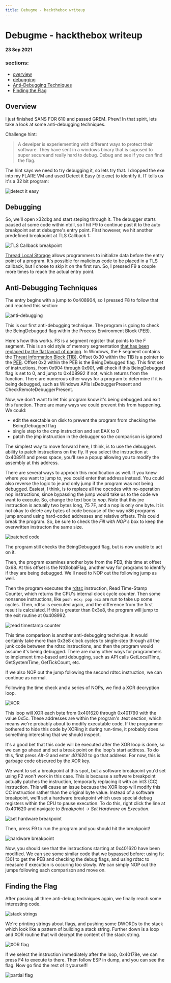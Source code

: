 ```yaml
---
title: Debugme - hackthebox writeup
---
```


# Debugme - hackthebox writeup

#### 23 Sep 2021

### sections:
- [overview](#overview)
- [debugging](#debugging)
- [Anti-Debugging Techniques](#anti-debugging-techniques)
- [Finding the Flag](#finding-the-flag)


## Overview

I just finished SANS FOR 610 and passed GREM. Phew! In that spirit, lets take a look at some anti-debugging techniques.

Challenge hint:
> A develper is experiementing with different ways to protect their software. They have sent in a windows binary that is suposed to super secureand really hard to debug. Debug and see if you can find the flag.

The hint says we need to try debugging it, so lets try that. I dropped the exe into my FLARE VM and used Detect it Easy (die.exe) to identify it. IT tells us it's a 32 bit program:

![detect it easy](images/debugme/die.png)

## Debugging
So, we'll open x32dbg and start steping through it. The debugger starts paused at some code within ntdll, so I hit F9 to continue past it to the auto breakpoint set at debugme's entry point. First however, we hit another predefined breakpoint at TLS Callback 1:

![TLS Callback breakpoint](images/debugme/tls-callback.png)

[Thread Local Storage][tls-callback] allows programmers to initialize data before the entry point of a program. It's possible for malicious code to be placed in a TLS callback, but I chose to skip it on the first run. So, I pressed F9 a couple more times to reach the actual entry point.

## Anti-Debugging Techniques
The entry begins with a jump to 0x408904, so I pressed F8 to follow that and reached this section:

![anti-debugging](images/debugme/fs30.png)

This is our first anti-debugging technique. The program is going to check the BeingDebugged flag within the Process Environment Block (PEB).

Here's how this works. FS is a segment register that points to the F segment. This is an old style of memory segmentation [that has been replaced by the flat layout of paging][segment-registers]. In Windows, the F segment contains the [Threat Information Block (TIB)][tib]. Offset 0x30 within the TIB is a pointer to the [PEB][peb]. Offset 0x2 within the PEB is the BeingDebugged flag. This first set of instructions, from 0x904 through 0x90f, will check if this BeingDebugged flag is set to 0, and jump to 0x408992 if not, which returns from the function. There are numerous other ways for a program to determine if it is being debugged, such as Windows APIs IsDebuggerPresent and CheckRemoteDebuggerPresent.

Now, we don't want to let this program know it's being debugged and exit this function. There are many ways we could prevent this from happening. We could:

- edit the exectable on disk to prevent the program from checking the BeingDebugged flag
- single step to the cmp instruction and set EAX to 0
- patch the jmp instruction in the debugger so the comparison is ignored

The simplest way to move forward here, I think, is to use the debuggers ability to patch instructions on the fly. If you select the instruction at 0x408911 and press space, you'll see a popup allowing you to modify the assembly at this address.

There are several ways to approch this modification as well. If you knew where you want to jump to, you could enter that address instead. You could also reverse the logic to je and only jump if the program was not being debugged. Easiest, I think, is to replace all the opcodes with no-operation nop instructions, since bypassing the jump would take us to the code we want to execute. So, change the text box to _nop_. Note that this jne instruction is actually two bytes long, 75 7F, and a nop is only one byte. It is not okay to delete any bytes of code because of the way x86 programs jump around using hard-coded addresses and relative offsets. This could break the program. So, be sure to check the _Fill with NOP's_ box to keep the overwritten instructon the same size.

![patched code](images/debugme/fs30-patched.png)

The program still checks the BeingDebugged flag, but is now unable to act on it.

Then, the program examines another byte from the PEB, this time at offset 0x68. At this offset is the NtGlobalFlag, another way for programs to identify if they are being debugged. We'll need to NOP out the following jump as well.

Then the program executes the [rdtsc] instruction, Read Time-Stamp Counter, which returns the CPU's internal clock cycle counter. Then some nonsense instructions, like `push ecx; pop ecx` are run to take up some cycles. Then, rdtsc is executed again, and the difference from the first result is calculated. If this is greater than 0x3e8, the program will jump to the exit routine at 0x408992.

![read timestamp counter](images/debugme/rdtsc.png)

This time comparison is another anti-debugging technique. It would certainly take more than 0x3e8 clock cycles to single-step through all the junk code between the rdtsc instructions, and then the program would assume it's being debugged. There are many other ways for programmers to implement time-based anti debugging, such as API calls GetLocalTime, GetSystemTime, GetTickCount, etc.

If we also NOP out the jump following the second rdtsc instruction, we can continue as normal.

Following the time check and a series of NOPs, we find a XOR decryption loop.

![XOR](images/debugme/xor-routine.png)

This loop will XOR each byte from 0x401620 through 0x401790 with the value 0x5c. These addresses are within the program's .text section, which means we're probably about to modify executable code. If the programmer bothered to hide this code by XORing it during run-time, it probably does something interesting that we should inspect.

It's a good bet that this code will be executed after the XOR loop is done, so we can go ahead and set a break point on the loop's start address. To do this, first press _Alt-G_ and enter _401620_ to go that address. For now, this is garbage code obscured by the XOR key.

We want to set a breakpoint at this spot, but a software breakpoint you'd set using F2 won't work in this case. This is because a software breakpoint actually patches the instruction, temporarly replacing it with an int3 (CC) instruction. This will cause an issue because the XOR loop will modify this CC instruction rather than the original byte value. Instead of a software breakpoint, we'll set a hardware breakpoint which uses special debug registers within the CPU to pause execution. To do this, right click the line at 0x401620 and navigate to _Breakpoint -> Set Hardware on Execution_.

![set hardware breakpoint](images/debugme/hard-breakpoint.png)

Then, press F9 to run the program and you should hit the breakpoint!


![hardware breakpoint](images/debugme/hit-hw-bp.png)

Now, you should see that the instructions starting at 0x401620 have been modified. We can see some similar code that we bypassed before: using fs:[30] to get the PEB and checking the debug flags, and using rdtsc to measure if execution is occuring too slowly. We can simply NOP out the jumps following each comparison and move on.

## Finding the Flag
After passing all three anti-debug techniques again, we finally reach some interesting code.

![stack strings](images/debugme/stack-strings.png)

We're printing strings about flags, and pushing some DWORDs to the stack which look like a pattern of building a stack string. Further down is a loop and XOR routine that will decrypt the content of the stack string.

![XOR flag](images/debugme/xor-flag.png)

If we select the instruction immediately after the loop, 0x40178e, we can press F4 to execute to there. Then follow ESP in dump, and you can see the flag. Now go find the rest of it yourself!

![partial flag](images/debugme/flag.png)

[tls-callback]: https://isc.sans.edu/diary/How+Malware+Defends+Itself+Using+TLS+Callback+Functions/6655
[tib]: https://en.wikipedia.org/wiki/Win32_Thread_Information_Block
[peb]: https://en.wikipedia.org/wiki/Process_Environment_Block
[peb-structure]: https://docs.microsoft.com/en-us/windows/win32/api/winternl/ns-winternl-peb
[ntglobal]: https://www.aldeid.com/wiki/PEB-Process-Environment-Block/NtGlobalFlag
[segment-registers]: https://reverseengineering.stackexchange.com/questions/2006/how-are-the-segment-registers-fs-gs-cs-ss-ds-es-used-in-linux
[rdtsc]: https://www.felixcloutier.com/x86/rdtsc
